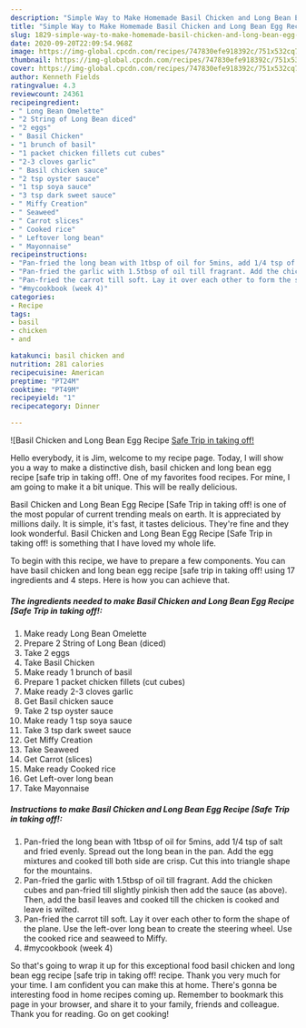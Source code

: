 ```yaml
---
description: "Simple Way to Make Homemade Basil Chicken and Long Bean Egg Recipe [Safe Trip in taking off!"
title: "Simple Way to Make Homemade Basil Chicken and Long Bean Egg Recipe [Safe Trip in taking off!"
slug: 1829-simple-way-to-make-homemade-basil-chicken-and-long-bean-egg-recipe-safe-trip-in-taking-off
date: 2020-09-20T22:09:54.968Z
image: https://img-global.cpcdn.com/recipes/747830efe918392c/751x532cq70/basil-chicken-and-long-bean-egg-recipe-safe-trip-in-taking-off-recipe-main-photo.jpg
thumbnail: https://img-global.cpcdn.com/recipes/747830efe918392c/751x532cq70/basil-chicken-and-long-bean-egg-recipe-safe-trip-in-taking-off-recipe-main-photo.jpg
cover: https://img-global.cpcdn.com/recipes/747830efe918392c/751x532cq70/basil-chicken-and-long-bean-egg-recipe-safe-trip-in-taking-off-recipe-main-photo.jpg
author: Kenneth Fields
ratingvalue: 4.3
reviewcount: 24361
recipeingredient:
- " Long Bean Omelette"
- "2 String of Long Bean diced"
- "2 eggs"
- " Basil Chicken"
- "1 brunch of basil"
- "1 packet chicken fillets cut cubes"
- "2-3 cloves garlic"
- " Basil chicken sauce"
- "2 tsp oyster sauce"
- "1 tsp soya sauce"
- "3 tsp dark sweet sauce"
- " Miffy Creation"
- " Seaweed"
- " Carrot slices"
- " Cooked rice"
- " Leftover long bean"
- " Mayonnaise"
recipeinstructions:
- "Pan-fried the long bean with 1tbsp of oil for 5mins, add 1/4 tsp of salt and fried evenly. Spread out the long bean in the pan. Add the egg mixtures and cooked till both side are crisp. Cut this into triangle shape for the mountains."
- "Pan-fried the garlic with 1.5tbsp of oil till fragrant. Add the chicken cubes and pan-fried till slightly pinkish then add the sauce (as above). Then, add the basil leaves and cooked till the chicken is cooked and leave is wilted."
- "Pan-fried the carrot till soft. Lay it over each other to form the shape of the plane. Use the left-over long bean to create the steering wheel. Use the cooked rice and seaweed to Miffy."
- "#mycookbook (week 4)"
categories:
- Recipe
tags:
- basil
- chicken
- and

katakunci: basil chicken and 
nutrition: 281 calories
recipecuisine: American
preptime: "PT24M"
cooktime: "PT49M"
recipeyield: "1"
recipecategory: Dinner

---
```



![Basil Chicken and Long Bean Egg Recipe [Safe Trip in taking off!](https://img-global.cpcdn.com/recipes/747830efe918392c/751x532cq70/basil-chicken-and-long-bean-egg-recipe-safe-trip-in-taking-off-recipe-main-photo.jpg)

Hello everybody, it is Jim, welcome to my recipe page. Today, I will show you a way to make a distinctive dish, basil chicken and long bean egg recipe [safe trip in taking off!. One of my favorites food recipes. For mine, I am going to make it a bit unique. This will be really delicious.



Basil Chicken and Long Bean Egg Recipe [Safe Trip in taking off! is one of the most popular of current trending meals on earth. It is appreciated by millions daily. It is simple, it's fast, it tastes delicious. They're fine and they look wonderful. Basil Chicken and Long Bean Egg Recipe [Safe Trip in taking off! is something that I have loved my whole life.


To begin with this recipe, we have to prepare a few components. You can have basil chicken and long bean egg recipe [safe trip in taking off! using 17 ingredients and 4 steps. Here is how you can achieve that.

<!--inarticleads1-->

##### The ingredients needed to make Basil Chicken and Long Bean Egg Recipe [Safe Trip in taking off!:

1. Make ready  Long Bean Omelette
1. Prepare 2 String of Long Bean (diced)
1. Take 2 eggs
1. Take  Basil Chicken
1. Make ready 1 brunch of basil
1. Prepare 1 packet chicken fillets (cut cubes)
1. Make ready 2-3 cloves garlic
1. Get  Basil chicken sauce
1. Take 2 tsp oyster sauce
1. Make ready 1 tsp soya sauce
1. Take 3 tsp dark sweet sauce
1. Get  Miffy Creation
1. Take  Seaweed
1. Get  Carrot (slices)
1. Make ready  Cooked rice
1. Get  Left-over long bean
1. Take  Mayonnaise




<!--inarticleads2-->

##### Instructions to make Basil Chicken and Long Bean Egg Recipe [Safe Trip in taking off!:

1. Pan-fried the long bean with 1tbsp of oil for 5mins, add 1/4 tsp of salt and fried evenly. Spread out the long bean in the pan. Add the egg mixtures and cooked till both side are crisp. Cut this into triangle shape for the mountains.
1. Pan-fried the garlic with 1.5tbsp of oil till fragrant. Add the chicken cubes and pan-fried till slightly pinkish then add the sauce (as above). Then, add the basil leaves and cooked till the chicken is cooked and leave is wilted.
1. Pan-fried the carrot till soft. Lay it over each other to form the shape of the plane. Use the left-over long bean to create the steering wheel. Use the cooked rice and seaweed to Miffy.
1. #mycookbook (week 4)




So that's going to wrap it up for this exceptional food basil chicken and long bean egg recipe [safe trip in taking off! recipe. Thank you very much for your time. I am confident you can make this at home. There's gonna be interesting food in home recipes coming up. Remember to bookmark this page in your browser, and share it to your family, friends and colleague. Thank you for reading. Go on get cooking!
